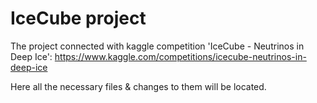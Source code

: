 <h1>IceCube project</h1>

The project connected with kaggle competition 'IceCube - Neutrinos in Deep Ice': https://www.kaggle.com/competitions/icecube-neutrinos-in-deep-ice

Here all the necessary files & changes to them will be located.

